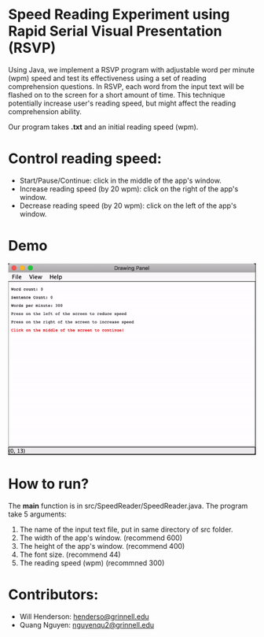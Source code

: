 # Speed Reading Experiment using Rapid Serial Visual Presentation (RSVP)
Using Java, we implement a RSVP program with adjustable word per minute (wpm) speed and test its effectiveness using a set of reading comprehension questions. In RSVP, each word from the input text will be flashed on to the screen for a short amount of time. This technique potentially increase user's reading speed, but might affect the reading comprehension ability. 

Our program takes **.txt** and an initial reading speed (wpm). 

# Control reading speed:
- Start/Pause/Continue: click in the middle of the app's window.
- Increase reading speed (by 20 wpm): click on the right of the app's window.
- Decrease reading speed (by 20 wpm): click on the left of the app's window.

# Demo
![Speed reading demo](RSVP-demo.gif)

# How to run?
The **main** function is in src/SpeedReader/SpeedReader.java. The program take 5 arguments:
1. The name of the input text file, put in same directory of src folder.
2. The width of the app's window. (recommend 600)
3. The height of the app's window. (recommend 400)
4. The font size. (recommend 44)
5. The reading speed (wpm) (recommned 300)

# Contributors: 
- Will Henderson: henderso@grinnell.edu
- Quang Nguyen: nguyenqu2@grinnell.edu
